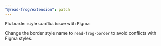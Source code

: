 ```yaml
---
"@read-frog/extension": patch
---
```


Fix border style conflict issue with Figma

Change the border style name to `read-frog-border` to avoid conflicts with Figma styles.
